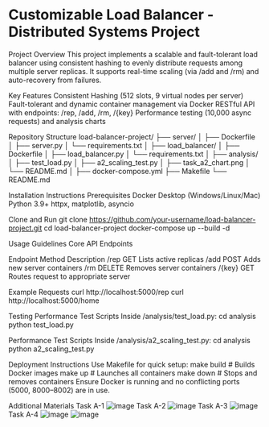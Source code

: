 # Customizable Load Balancer - Distributed Systems Project
Project Overview
This project implements a scalable and fault-tolerant load balancer using consistent hashing to evenly distribute requests among multiple server replicas. It supports real-time scaling (via /add and /rm) and auto-recovery from failures.

Key Features
Consistent Hashing (512 slots, 9 virtual nodes per server)
Fault-tolerant and dynamic container management via Docker
RESTful API with endpoints: /rep, /add, /rm, /{key}
Performance testing (10,000 async requests) and analysis charts

 Repository Structure
 load-balancer-project/
├── server/
│   ├── Dockerfile
│   ├── server.py
│   └── requirements.txt
│
├── load_balancer/
│   ├── Dockerfile
│   ├── load_balancer.py
│   └── requirements.txt
│
├── analysis/
│   ├── test_load.py
│   ├── a2_scaling_test.py
│   ├── task_a2_chart.png
│   └── README.md
│
├── docker-compose.yml
├── Makefile
└── README.md

Installation Instructions
   Prerequisites
Docker Desktop (Windows/Linux/Mac)
Python 3.9+
httpx, matplotlib, asyncio

   Clone and Run
git clone https://github.com/your-username/load-balancer-project.git
cd load-balancer-project
docker-compose up --build -d

Usage Guidelines
Core API Endpoints

Endpoint    Method        Description
/rep        GET       Lists active replicas
/add        POST      Adds new server containers
/rm         DELETE    Removes server containers
/{key}      GET       Routes request to appropriate server

Example Requests
curl http://localhost:5000/rep
curl http://localhost:5000/home

Testing
  Performance Test Scripts
    Inside /analysis/test_load.py:
    cd analysis
    python test_load.py

  Performance Test Scripts
    Inside /analysis/a2_scaling_test.py:
    cd analysis
    python a2_scaling_test.py

Deployment Instructions
Use Makefile for quick setup:
make build   # Builds Docker images
make up      # Launches all containers
make down    # Stops and removes containers
Ensure Docker is running and no conflicting ports (5000, 8000–8002) are in use.

Additional Materials
Task A-1
![image](https://github.com/user-attachments/assets/4ede1512-1ef1-4461-a1e4-fb84c4c41968)
Task A-2
![image](https://github.com/user-attachments/assets/32651b21-379f-41fd-b752-5bbfd45888df)
Task A-3
![image](https://github.com/user-attachments/assets/d76241d0-78be-4108-84ab-eddc139c90f6)
Task A-4
![image](https://github.com/user-attachments/assets/a1b2c537-0701-4f4f-b312-735a048d7c0e)
![image](https://github.com/user-attachments/assets/f8c4147b-b49b-488e-9284-0bdc69a67cab)







